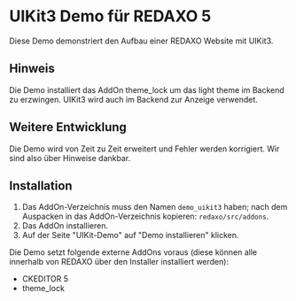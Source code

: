 # UIKit3 Demo für REDAXO 5

Diese Demo demonstriert den Aufbau einer REDAXO Website mit UIKit3. 

## Hinweis

Die Demo installiert das AddOn theme_lock um das light theme im Backend zu erzwingen. UIKit3 wird auch im Backend zur Anzeige verwendet. 

## Weitere Entwicklung

Die Demo wird von Zeit zu Zeit erweitert und Fehler werden korrigiert. Wir sind also über Hinweise dankbar.

## Installation

1. Das AddOn-Verzeichnis muss den Namen `demo_uikit3` haben; nach dem Auspacken in das AddOn-Verzeichnis kopieren: `redaxo/src/addons`.
2. Das AddOn installieren.
3. Auf der Seite "UIKit-Demo" auf "Demo installieren" klicken.

Die Demo setzt folgende externe AddOns voraus (diese können alle innerhalb von REDAXO über den Installer installiert werden):

* CKEDITOR 5
* theme_lock

